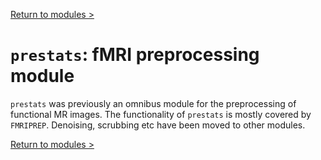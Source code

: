 [Return to modules >](https://pipedocs.github.io/modules)

# `prestats`: fMRI preprocessing module

`prestats` was previously an omnibus module for the preprocessing of functional MR images. The
functionality of `prestats` is mostly covered by ``FMRIPREP``. Denoising, scrubbing etc have
been moved to other modules. 

[Return to modules >](https://pipedocs.github.io/modules)
